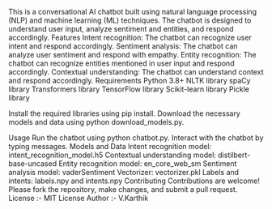 This is a conversational AI chatbot built using natural language processing (NLP) and machine learning (ML) techniques. The chatbot is designed to understand user input, analyze sentiment and entities, and respond accordingly.
Features
Intent recognition: The chatbot can recognize user intent and respond accordingly.
Sentiment analysis: The chatbot can analyze user sentiment and respond with empathy.
Entity recognition: The chatbot can recognize entities mentioned in user input and respond accordingly.
Contextual understanding: The chatbot can understand context and respond accordingly.
Requirements
Python 3.8+
NLTK library
spaCy library
Transformers library
TensorFlow library
Scikit-learn library
Pickle library

Install the required libraries using pip install.
Download the necessary models and data using python download_models.py.

Usage
Run the chatbot using python chatbot.py.
Interact with the chatbot by typing messages.
Models and Data
Intent recognition model: intent_recognition_model.h5
Contextual understanding model: distilbert-base-uncased
Entity recognition model: en_core_web_sm
Sentiment analysis model: vaderSentiment
Vectorizer: vectorizer.pkl
Labels and intents: labels.npy and intents.npy
Contributing
Contributions are welcome! Please fork the repository, make changes, and submit a pull request.
License :-  MIT License 
Author :-  V.Karthik 
